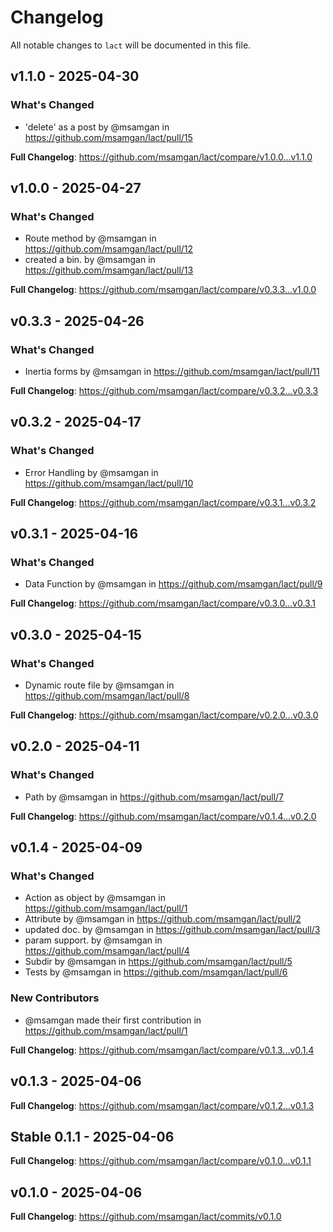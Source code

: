 # Changelog

All notable changes to `lact` will be documented in this file.

## v1.1.0 - 2025-04-30

### What's Changed

* 'delete' as a post by @msamgan in https://github.com/msamgan/lact/pull/15

**Full Changelog**: https://github.com/msamgan/lact/compare/v1.0.0...v1.1.0

## v1.0.0 - 2025-04-27

### What's Changed

* Route method by @msamgan in https://github.com/msamgan/lact/pull/12
* created a bin. by @msamgan in https://github.com/msamgan/lact/pull/13

**Full Changelog**: https://github.com/msamgan/lact/compare/v0.3.3...v1.0.0

## v0.3.3 - 2025-04-26

### What's Changed

* Inertia forms by @msamgan in https://github.com/msamgan/lact/pull/11

**Full Changelog**: https://github.com/msamgan/lact/compare/v0.3.2...v0.3.3

## v0.3.2 - 2025-04-17

### What's Changed

* Error Handling by @msamgan in https://github.com/msamgan/lact/pull/10

**Full Changelog**: https://github.com/msamgan/lact/compare/v0.3.1...v0.3.2

## v0.3.1 - 2025-04-16

### What's Changed

* Data Function by @msamgan in https://github.com/msamgan/lact/pull/9

**Full Changelog**: https://github.com/msamgan/lact/compare/v0.3.0...v0.3.1

## v0.3.0 - 2025-04-15

### What's Changed

* Dynamic route file by @msamgan in https://github.com/msamgan/lact/pull/8

**Full Changelog**: https://github.com/msamgan/lact/compare/v0.2.0...v0.3.0

## v0.2.0 - 2025-04-11

### What's Changed

* Path by @msamgan in https://github.com/msamgan/lact/pull/7

**Full Changelog**: https://github.com/msamgan/lact/compare/v0.1.4...v0.2.0

## v0.1.4 - 2025-04-09

### What's Changed

* Action as object by @msamgan in https://github.com/msamgan/lact/pull/1
* Attribute by @msamgan in https://github.com/msamgan/lact/pull/2
* updated doc. by @msamgan in https://github.com/msamgan/lact/pull/3
* param support. by @msamgan in https://github.com/msamgan/lact/pull/4
* Subdir by @msamgan in https://github.com/msamgan/lact/pull/5
* Tests by @msamgan in https://github.com/msamgan/lact/pull/6

### New Contributors

* @msamgan made their first contribution in https://github.com/msamgan/lact/pull/1

**Full Changelog**: https://github.com/msamgan/lact/compare/v0.1.3...v0.1.4

## v0.1.3 - 2025-04-06

**Full Changelog**: https://github.com/msamgan/lact/compare/v0.1.2...v0.1.3

## Stable 0.1.1 - 2025-04-06

**Full Changelog**: https://github.com/msamgan/lact/compare/v0.1.0...v0.1.1

## v0.1.0 - 2025-04-06

**Full Changelog**: https://github.com/msamgan/lact/commits/v0.1.0

